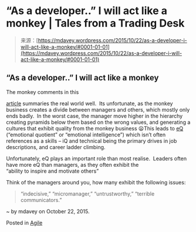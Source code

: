 <!--yml
category: 未分类
date: 2024-05-18 05:38:43
-->

# “As a developer..” I will act like a monkey | Tales from a Trading Desk

> 来源：[https://mdavey.wordpress.com/2015/10/22/as-a-developer-i-will-act-like-a-monkey/#0001-01-01](https://mdavey.wordpress.com/2015/10/22/as-a-developer-i-will-act-like-a-monkey/#0001-01-01)

## “As a developer..” I will act like a monkey

The monkey comments in this

[article](https://www.linkedin.com/pulse/leadership-promotions-monkey-parts-george-corbin) summaries the real world well.  Its unfortunate, as the monkey business creates a divide between managers and others, which mostly only ends badly.  In the worst case, the manager move higher in the hierarchy creating pyramids below them based on the wrong values, and generating a cultures that exhibit quality from the monkey business 😦This leads to [eQ](https://en.wikipedia.org/wiki/Emotional_intelligence) (“emotional quotient” or “emotional intelligence”) which isn’t often references as a skills – iQ and technical being the primary drives in job descriptions, and career ladder climbing.

Unfortunately, eQ plays an important role than most realise.  Leaders often have more eQ than managers, as they often exhibit the  “ability to inspire and motivate others”

Think of the managers around you, how many exhibit the following issues:

> “indecisive,” “micromanager,” “untrustworthy,” “terrible communicators.”

~ by mdavey on October 22, 2015.

Posted in [Agile](https://mdavey.wordpress.com/category/agile/)